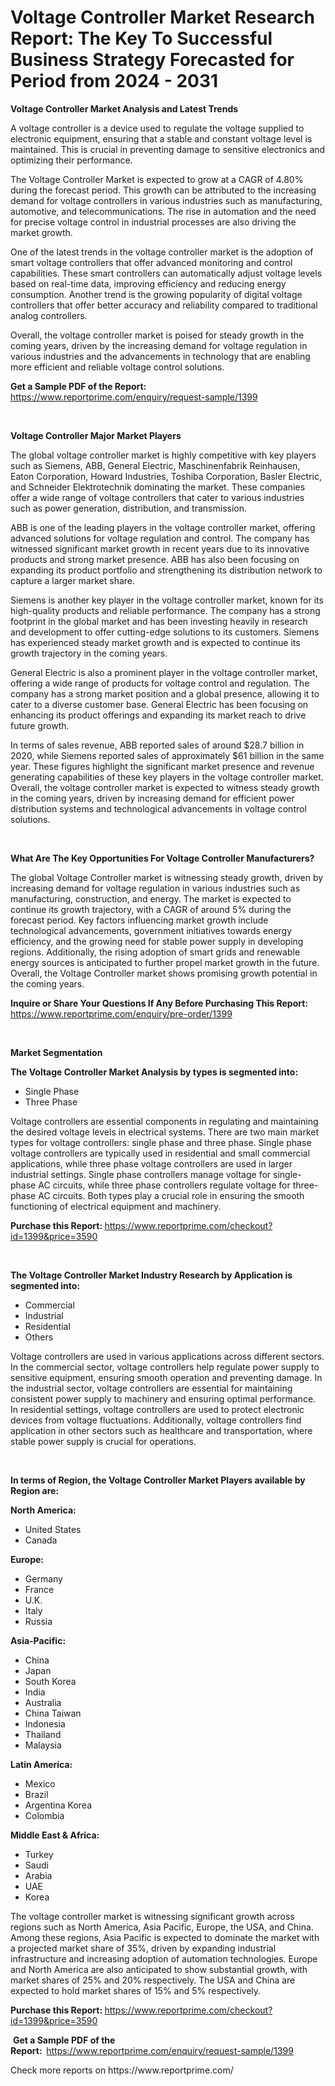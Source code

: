 <p><h1>Voltage Controller Market Research Report: The Key To Successful Business Strategy Forecasted for Period from 2024 - 2031</h1></p><p><strong>Voltage Controller Market Analysis and Latest Trends</strong></p>
<p><p>A voltage controller is a device used to regulate the voltage supplied to electronic equipment, ensuring that a stable and constant voltage level is maintained. This is crucial in preventing damage to sensitive electronics and optimizing their performance.</p><p>The Voltage Controller Market is expected to grow at a CAGR of 4.80% during the forecast period. This growth can be attributed to the increasing demand for voltage controllers in various industries such as manufacturing, automotive, and telecommunications. The rise in automation and the need for precise voltage control in industrial processes are also driving the market growth.</p><p>One of the latest trends in the voltage controller market is the adoption of smart voltage controllers that offer advanced monitoring and control capabilities. These smart controllers can automatically adjust voltage levels based on real-time data, improving efficiency and reducing energy consumption. Another trend is the growing popularity of digital voltage controllers that offer better accuracy and reliability compared to traditional analog controllers.</p><p>Overall, the voltage controller market is poised for steady growth in the coming years, driven by the increasing demand for voltage regulation in various industries and the advancements in technology that are enabling more efficient and reliable voltage control solutions.</p></p>
<p><strong>Get a Sample PDF of the Report:&nbsp;</strong> <a href="https://www.reportprime.com/enquiry/request-sample/1399">https://www.reportprime.com/enquiry/request-sample/1399</a></p>
<p>&nbsp;</p>
<p><strong>Voltage Controller Major Market Players</strong></p>
<p><p>The global voltage controller market is highly competitive with key players such as Siemens, ABB, General Electric, Maschinenfabrik Reinhausen, Eaton Corporation, Howard Industries, Toshiba Corporation, Basler Electric, and Schneider Elektrotechnik dominating the market. These companies offer a wide range of voltage controllers that cater to various industries such as power generation, distribution, and transmission.</p><p>ABB is one of the leading players in the voltage controller market, offering advanced solutions for voltage regulation and control. The company has witnessed significant market growth in recent years due to its innovative products and strong market presence. ABB has also been focusing on expanding its product portfolio and strengthening its distribution network to capture a larger market share.</p><p>Siemens is another key player in the voltage controller market, known for its high-quality products and reliable performance. The company has a strong footprint in the global market and has been investing heavily in research and development to offer cutting-edge solutions to its customers. Siemens has experienced steady market growth and is expected to continue its growth trajectory in the coming years.</p><p>General Electric is also a prominent player in the voltage controller market, offering a wide range of products for voltage control and regulation. The company has a strong market position and a global presence, allowing it to cater to a diverse customer base. General Electric has been focusing on enhancing its product offerings and expanding its market reach to drive future growth.</p><p>In terms of sales revenue, ABB reported sales of around $28.7 billion in 2020, while Siemens reported sales of approximately $61 billion in the same year. These figures highlight the significant market presence and revenue generating capabilities of these key players in the voltage controller market. Overall, the voltage controller market is expected to witness steady growth in the coming years, driven by increasing demand for efficient power distribution systems and technological advancements in voltage control solutions.</p></p>
<p>&nbsp;</p>
<p><strong>What Are The Key Opportunities For Voltage Controller Manufacturers?</strong></p>
<p><p>The global Voltage Controller market is witnessing steady growth, driven by increasing demand for voltage regulation in various industries such as manufacturing, construction, and energy. The market is expected to continue its growth trajectory, with a CAGR of around 5% during the forecast period. Key factors influencing market growth include technological advancements, government initiatives towards energy efficiency, and the growing need for stable power supply in developing regions. Additionally, the rising adoption of smart grids and renewable energy sources is anticipated to further propel market growth in the future. Overall, the Voltage Controller market shows promising growth potential in the coming years.</p></p>
<p><strong>Inquire or Share Your Questions If Any Before Purchasing This Report:</strong> <a href="https://www.reportprime.com/enquiry/pre-order/1399">https://www.reportprime.com/enquiry/pre-order/1399</a></p>
<p>&nbsp;</p>
<p><strong>Market Segmentation</strong></p>
<p><strong>The Voltage Controller Market Analysis by types is segmented into:</strong></p>
<p><ul><li>Single Phase</li><li>Three Phase</li></ul></p>
<p><p>Voltage controllers are essential components in regulating and maintaining the desired voltage levels in electrical systems. There are two main market types for voltage controllers: single phase and three phase. Single phase voltage controllers are typically used in residential and small commercial applications, while three phase voltage controllers are used in larger industrial settings. Single phase controllers manage voltage for single-phase AC circuits, while three phase controllers regulate voltage for three-phase AC circuits. Both types play a crucial role in ensuring the smooth functioning of electrical equipment and machinery.</p></p>
<p><strong>Purchase this Report:&nbsp;</strong><a href="https://www.reportprime.com/checkout?id=1399&price=3590">https://www.reportprime.com/checkout?id=1399&price=3590</a></p>
<p>&nbsp;</p>
<p><strong>The Voltage Controller Market Industry Research by Application is segmented into:</strong></p>
<p><ul><li>Commercial</li><li>Industrial</li><li>Residential</li><li>Others</li></ul></p>
<p><p>Voltage controllers are used in various applications across different sectors. In the commercial sector, voltage controllers help regulate power supply to sensitive equipment, ensuring smooth operation and preventing damage. In the industrial sector, voltage controllers are essential for maintaining consistent power supply to machinery and ensuring optimal performance. In residential settings, voltage controllers are used to protect electronic devices from voltage fluctuations. Additionally, voltage controllers find application in other sectors such as healthcare and transportation, where stable power supply is crucial for operations.</p></p>
<p>&nbsp;</p>
<p><strong>In terms of Region, the Voltage Controller Market Players available by Region are:</strong></p>
<p>
    <p> <strong> North America: </strong>
        <ul>
            <li>United States</li>
            <li>Canada</li>
        </ul>
        </p> 
    <p> <strong> Europe: </strong>
        <ul>
            <li>Germany</li>
            <li>France</li>
            <li>U.K.</li>
            <li>Italy</li>
            <li>Russia</li>
        </ul>
        </p> 
    <p> <strong> Asia-Pacific: </strong>
        <ul>
            <li>China</li>
            <li>Japan</li>
            <li>South Korea</li>
            <li>India</li>
            <li>Australia</li>
            <li>China Taiwan</li>
            <li>Indonesia</li>
            <li>Thailand</li>
            <li>Malaysia</li>
        </ul>
        </p> 
    <p> <strong> Latin America: </strong>
        <ul>
            <li>Mexico</li>
            <li>Brazil</li>
            <li>Argentina Korea</li>
            <li>Colombia</li>
        </ul>
        </p> 
    <p> <strong> Middle East & Africa: </strong>
        <ul>
            <li>Turkey</li>
            <li>Saudi</li>
            <li>Arabia</li>
            <li>UAE</li>
            <li>Korea</li>
        </ul>
    </p>
    </p>
<p><p>The voltage controller market is witnessing significant growth across regions such as North America, Asia Pacific, Europe, the USA, and China. Among these regions, Asia Pacific is expected to dominate the market with a projected market share of 35%, driven by expanding industrial infrastructure and increasing adoption of automation technologies. Europe and North America are also anticipated to show substantial growth, with market shares of 25% and 20% respectively. The USA and China are expected to hold market shares of 15% and 5% respectively.</p></p>
<p><strong>Purchase this Report: </strong><a href="https://www.reportprime.com/checkout?id=1399&price=3590">https://www.reportprime.com/checkout?id=1399&price=3590</a></p>
<p>&nbsp;<strong>Get a Sample PDF of the Report:&nbsp;&nbsp;</strong><a href="https://www.reportprime.com/enquiry/request-sample/1399">https://www.reportprime.com/enquiry/request-sample/1399</a></p>
<p><strong></strong></p>
<p>Check more reports on https://www.reportprime.com/</p>